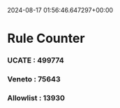2024-08-17 01:56:46.647297+00:00
# Rule Counter 
 ### UCATE : 499774

 ### Veneto : 75643

 ### Allowlist : 13930